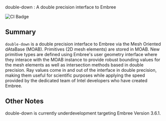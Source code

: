 double-down : A double precision interface to Embree

![CI Badge](https://github.com/pshriwise/double-down/workflows/Double%20Down%20CI/badge.svg)


## Summary

`double-down` is a double precision interface to Embree via the Mesh Oriented dAtaBase (MOAB). Primitives (2D mesh elements) are stored in MOAB. New primitive types are defined using Embree's user geometry interface where they interace with the MOAB instance to provide robust bounding values for the mesh elements as well as intersection methods based in double precision. Ray values come in and out of the interface in double precision, making them useful for scientific purposes while applying the speed provided by the dedicated team of Intel developers who have created Embree.


## Other Notes

double-down is currently underdevelopment targeting Embree Version 3.6.1.
